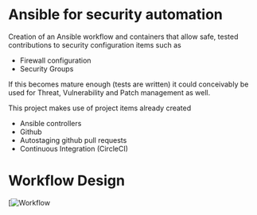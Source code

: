 # Ansible for security automation

Creation of an Ansible workflow and containers that allow safe, tested contributions to security configuration items such as

- Firewall configuration
- Security Groups

If this becomes mature enough (tests are written) it could conceivably be used for Threat, Vulnerability and Patch management as well.

This project makes use of project items already created

- Ansible controllers
- Github
- Autostaging github pull requests
- Continuous Integration (CircleCI)

# Workflow Design

[![Workflow](https://github.com/cleanerbot/ansible-security/security-automation-workflow.png)
